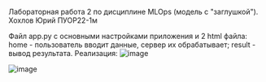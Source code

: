 Лабораторная работа 2 по дисциплине MLOps (модель с "заглушкой"). Хохлов Юрий ПУОР22-1м

Файл app.py с основными настройками приложения и 2 html файла: home - пользователь вводит данные, сервер их обрабатывает; result - вывод результата.
Реализация:
![image](https://github.com/YuryKhokhloff/KhokhlovLab2/assets/146858860/a1322076-25b7-449c-b646-fe8f3ae7290a)



![image](https://github.com/YuryKhokhloff/KhokhlovLab2/assets/146858860/581ce978-64ef-4303-aef4-e098274842bc)
